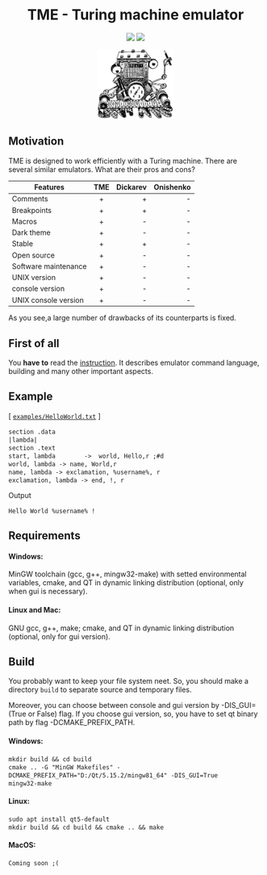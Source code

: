 # <h1 align="center">TME - Turing machine emulator</h1>

<p align="center">
<img src="https://img.shields.io/badge/C%2B%2B-11-ff69b4">
<img src="https://img.shields.io/badge/License-MIT-brightgreen">
</p>

<p align="center">
<img src="./assets/logo.jpg" width="30%">
</p>

## Motivation
TME is designed to work efficiently with a Turing machine.
There are several similar emulators. What are their pros and cons?

| Features       | TME                | Dickarev | Onishenko |
| -------------- |:------------------:| --------:| ---------:|
| Comments       | +                  |     +    |     -     |
| Breakpoints    | +                  |     +    |     -     |
| Macros         | +                  |     -    |     -     |
| Dark theme     | +                  |     -    |     -     |
| Stable         | +                  |     +    |     -     |
| Open source    | +                  |     -    |     -     |
| Software maintenance  | +                  |     -    |     -     |
| UNIX version   | +                  |     -    |     -     |
| console version   | +                  |     -    |     -     |
| UNIX console version   | +                  |     -    |     -     |

As you see,a large number of drawbacks of its counterparts is fixed.

## **First of all**
You **have to** read the <a href="https://github.com/Kaifolog/TME/raw/master/instruction.pdf">instruction</a>. It describes emulator command language, building and many other important aspects.



## Example
[ [`examples/HelloWorld.txt`](examples/HelloWorld.txt) ]
```
section .data
|lambda|
section .text
start, lambda    	 ->  world, Hello,r	;#d
world, lambda -> name, World,r
name, lambda -> exclamation, %username%, r
exclamation, lambda -> end, !, r
```
<summary>Output</summary>

```
Hello World %username% !
```

## Requirements
#### **Windows:**
MinGW toolchain (gcc, g++, mingw32-make) with setted environmental variables, cmake, and QT in dynamic linking distribution (optional, only when gui is necessary).

#### **Linux and Mac:**
GNU gcc, g++, make; cmake, and QT in dynamic linking distribution (optional, only for gui version).

## Build

You probably want to keep your file system neet. So, you should make a directory ```build``` to separate source and temporary files.

Moreover, you can choose between console and gui version by -DIS_GUI=(True or False) flag. If you choose gui version, so, you have to set qt binary path by flag -DCMAKE_PREFIX_PATH.

#### **Windows:**
```
mkdir build && cd build
cmake .. -G "MinGW Makefiles" -DCMAKE_PREFIX_PATH="D:/Qt/5.15.2/mingw81_64" -DIS_GUI=True
mingw32-make
```

#### **Linux:**
```
sudo apt install qt5-default
mkdir build && cd build && cmake .. && make
```
#### **MacOS:**
```
Coming soon ;(
```